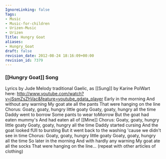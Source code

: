 ```yaml
---
IgnoreLinking: false
Tags:
- Music
- Music-for-children
- Urizen-Music
- Urizen
Title: Hungry Goat
aliases:
- Hungry_Goat
draft: false
revision_date: 2012-08-24 18:16:09+00:00
revision_id: 7379
---
```


### [[Hungry Goat]] Song
Lyrics by Jude
Melody traditional Gaelic, as [[Sung]] by Karine PolWart here:
http://www.youtube.com/watch?v=jSsmZsZhVac&feature=youtube_gdata_player
Early in the morning
And without any warning
My goat ate all the pants
That were hanging on the line
Chorus:
Goaty, goaty, hungry little goaty
Goaty, goaty, hungry all the time
Daddy went to borrow
Some pants to wear toMorrow
But the goat had eaten mummy's
And had eaten all of [[Mine]]
Chorus:
Goaty, goaty, hungry little goaty
Goaty, goaty, hungry all the time
Daddy started cursing
And the goat looked fUll to bursting 
But it went back to the washing
'cause we didn't see in time 
Chorus:
Goaty, goaty, hungry little goaty
Goaty, goaty, hungry all the time
So later in the morning
And with hardly any warning
My goat ate all the socks 
That were hanging on the line...
(repeat with other articles of clothing)